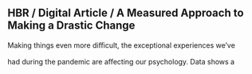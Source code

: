 ## HBR / Digital Article / A Measured Approach to Making a Drastic Change

Making things even more diﬃcult, the exceptional experiences we’ve

had during the pandemic are aﬀecting our psychology. Data shows a